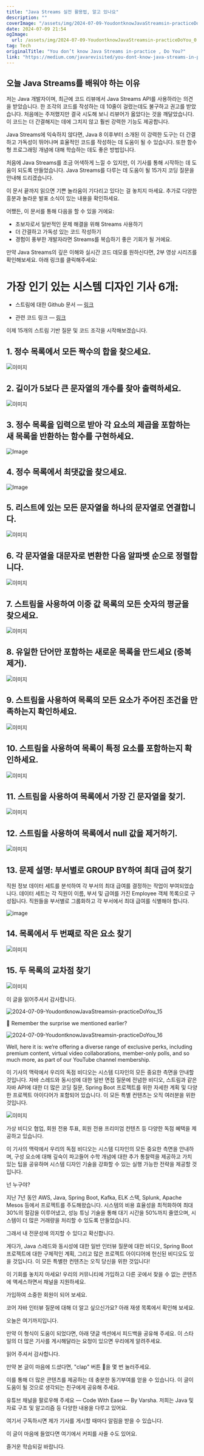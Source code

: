 ```yaml
---
title: "Java Streams 실전 활용법, 알고 있나요"
description: ""
coverImage: "/assets/img/2024-07-09-YoudontknowJavaStreamsin-practiceDoYou_0.png"
date: 2024-07-09 21:54
ogImage: 
  url: /assets/img/2024-07-09-YoudontknowJavaStreamsin-practiceDoYou_0.png
tag: Tech
originalTitle: "You don’t know Java Streams in-practice , Do You?"
link: "https://medium.com/javarevisited/you-dont-know-java-streams-in-practice-do-you-826e6aebba81"
---
```



## 오늘 Java Streams를 배워야 하는 이유

저는 Java 개발자이며, 최근에 코드 리뷰에서 Java Streams API를 사용하라는 의견을 받았습니다. 한 조각의 코드를 작성하는 데 10줄이 걸렸는데도 불구하고 권고를 받았습니다. 처음에는 주저했지만 결국 시도해 보니 리뷰어가 옳았다는 것을 깨달았습니다. 이 코드는 더 간결해지는 데에 그치지 않고 훨씬 강력한 기능도 제공합니다.

Java Streams에 익숙하지 않다면, Java 8 이후부터 소개된 이 강력한 도구는 더 간결하고 가독성이 뛰어나며 효율적인 코드를 작성하는 데 도움이 될 수 있습니다. 또한 함수형 프로그래밍 개념에 대해 학습하는 데도 좋은 방법입니다.

처음에 Java Streams를 조금 어색하게 느낄 수 있지만, 이 기사를 통해 시작하는 데 도움이 되도록 만들었습니다. Java Streams를 다루는 데 도움이 될 15가지 코딩 질문을 안내해 드리겠습니다.

<div class="content-ad"></div>

이 문서 끝까지 읽으면 기쁜 놀라움이 기다리고 있다는 걸 놓치지 마세요. 추가로 다양한 흥분과 놀라운 발표 소식이 있는 내용을 확인하세요.

어쨌든, 이 문서를 통해 다음을 할 수 있을 거에요:

- 초보자로서 일반적인 문제 해결을 위해 Streams 사용하기
- 더 간결하고 가독성 있는 코드 작성하기
- 경험이 풍부한 개발자라면 Streams를 복습하기 좋은 기회가 될 거에요.

만약 Java Streams의 깊은 이해와 실시간 코드 데모를 원하신다면, 2부 영상 시리즈를 확인해보세요. 아래 링크를 클릭해주세요:

<div class="content-ad"></div>

# 가장 인기 있는 시스템 디자인 기사 6개:

- 스트림에 대한 Github 문서 — [링크](https://github.com/VarshaDas/Java-Code-Snippets/blob/main/LambdasAndStreams/src/main/java/README-Streams.md)

- 관련 코드 링크 — [링크](https://github.com/VarshaDas/Java-Code-Snippets/tree/main/LambdasAndStreams/src/main/java)

이제 15개의 스트림 기반 질문 및 코드 조각을 시작해보겠습니다.

<div class="content-ad"></div>

## 1. 정수 목록에서 모든 짝수의 합을 찾으세요.

![이미지](/assets/img/2024-07-09-YoudontknowJavaStreamsin-practiceDoYou_0.png)

## 2. 길이가 5보다 큰 문자열의 개수를 찾아 출력하세요.

![이미지](/assets/img/2024-07-09-YoudontknowJavaStreamsin-practiceDoYou_1.png)

<div class="content-ad"></div>

## 3. 정수 목록을 입력으로 받아 각 요소의 제곱을 포함하는 새 목록을 반환하는 함수를 구현하세요.

![Image](/assets/img/2024-07-09-YoudontknowJavaStreamsin-practiceDoYou_2.png)

## 4. 정수 목록에서 최댓값을 찾으세요.

![Image](/assets/img/2024-07-09-YoudontknowJavaStreamsin-practiceDoYou_3.png)

<div class="content-ad"></div>

## 5. 리스트에 있는 모든 문자열을 하나의 문자열로 연결합니다.

![이미지](/assets/img/2024-07-09-YoudontknowJavaStreamsin-practiceDoYou_4.png)

## 6. 각 문자열을 대문자로 변환한 다음 알파벳 순으로 정렬합니다.

![이미지](/assets/img/2024-07-09-YoudontknowJavaStreamsin-practiceDoYou_5.png)

<div class="content-ad"></div>

## 7. 스트림을 사용하여 이중 값 목록의 모든 숫자의 평균을 찾으세요.

![이미지](/assets/img/2024-07-09-YoudontknowJavaStreamsin-practiceDoYou_6.png)

## 8. 유일한 단어만 포함하는 새로운 목록을 만드세요 (중복 제거).

![이미지](/assets/img/2024-07-09-YoudontknowJavaStreamsin-practiceDoYou_7.png)

<div class="content-ad"></div>

## 9. 스트림을 사용하여 목록의 모든 요소가 주어진 조건을 만족하는지 확인하세요.

![이미지](/assets/img/2024-07-09-YoudontknowJavaStreamsin-practiceDoYou_8.png)

## 10. 스트림을 사용하여 목록이 특정 요소를 포함하는지 확인하세요.

![이미지](/assets/img/2024-07-09-YoudontknowJavaStreamsin-practiceDoYou_9.png)

<div class="content-ad"></div>

## 11. 스트림을 사용하여 목록에서 가장 긴 문자열을 찾기.

![이미지](/assets/img/2024-07-09-YoudontknowJavaStreamsin-practiceDoYou_10.png)

## 12. 스트림을 사용하여 목록에서 null 값을 제거하기.

![이미지](/assets/img/2024-07-09-YoudontknowJavaStreamsin-practiceDoYou_11.png)

<div class="content-ad"></div>

## 13. 문제 설명: 부서별로 GROUP BY하여 최대 급여 찾기

직원 정보 데이터 세트를 분석하여 각 부서의 최대 급여를 결정하는 작업이 부여되었습니다. 데이터 세트는 각 직원이 이름, 부서 및 급여를 가진 Employee 객체 목록으로 구성됩니다. 직원들을 부서별로 그룹화하고 각 부서에서 최대 급여를 식별해야 합니다.

![image](/assets/img/2024-07-09-YoudontknowJavaStreamsin-practiceDoYou_12.png)

## 14. 목록에서 두 번째로 작은 요소 찾기

<div class="content-ad"></div>


![이미지](/assets/img/2024-07-09-YoudontknowJavaStreamsin-practiceDoYou_13.png)

## 15. 두 목록의 교차점 찾기

![이미지](/assets/img/2024-07-09-YoudontknowJavaStreamsin-practiceDoYou_14.png)

이 글을 읽어주셔서 감사합니다.


<div class="content-ad"></div>


![2024-07-09-YoudontknowJavaStreamsin-practiceDoYou_15](/assets/img/2024-07-09-YoudontknowJavaStreamsin-practiceDoYou_15.png)

🌟 Remember the surprise we mentioned earlier?

![2024-07-09-YoudontknowJavaStreamsin-practiceDoYou_16](/assets/img/2024-07-09-YoudontknowJavaStreamsin-practiceDoYou_16.png)

Well, here it is: we’re offering a diverse range of exclusive perks, including premium content, virtual video collaborations, member-only polls, and so much more, as part of our YouTube channel membership.


<div class="content-ad"></div>

이 기사의 맥락에서 우리의 독점 비디오는 시스템 디자인의 모든 중요한 측면을 안내할 것입니다. 자바 스레드와 동시성에 대한 일반 면접 질문에 전념한 비디오, 스트림과 같은 자바 API에 대한 더 많은 코딩 질문, Spring Boot 프로젝트를 위한 자세한 계획 및 다양한 프로젝트 아이디어가 포함되어 있습니다. 이 모든 특별 컨텐츠는 오직 여러분을 위한 것입니다.

![이미지](/assets/img/2024-07-09-YoudontknowJavaStreamsin-practiceDoYou_17.png)

가상 비디오 협업, 회원 전용 투표, 회원 전용 프리미엄 컨텐츠 등 다양한 독점 혜택을 제공하고 있습니다.

이 기사의 맥락에서 우리의 독점 비디오는 시스템 디자인의 모든 중요한 측면을 안내하며, 구성 요소에 대해 깊숙이 파고들어 수학 개념에 대한 추가 통찰력을 제공하고 가치 있는 팁을 공유하며 시스템 디자인 기술을 강화할 수 있는 실행 가능한 전략을 제공할 것입니다.

<div class="content-ad"></div>

넌 누구야?

지난 7년 동안 AWS, Java, Spring Boot, Kafka, ELK 스택, Splunk, Apache Mesos 등에서 프로젝트를 주도해왔습니다. 시스템의 비용 효율성을 최적화하여 최대 30%의 절감을 이루어냈고, 성능 튜닝 기술을 통해 대기 시간을 50%까지 줄였으며, 시스템이 더 많은 거래량을 처리할 수 있도록 만들었습니다.

그래서 내 전문성에 의지할 수 있다고 확신합니다.

게다가, Java 스레드와 동시성에 대한 일반 인터뷰 질문에 대한 비디오, Spring Boot 프로젝트에 대한 구체적인 계획, 그리고 많은 프로젝트 아이디어에 헌신된 비디오도 있을 것입니다. 이 모든 특별한 컨텐츠는 오직 당신을 위한 것입니다!

<div class="content-ad"></div>

이 기회를 놓치지 마세요! 우리의 커뮤니티에 가입하고 다른 곳에서 찾을 수 없는 콘텐츠에 액세스하면서 채널을 지원하세요.

가입하여 소중한 회원이 되어 보세요.

코어 자바 인터뷰 질문에 대해 더 알고 싶으신가요?
아래 재생 목록에서 확인해 보세요.

오늘은 여기까지입니다.

<div class="content-ad"></div>

만약 이 형식이 도움이 되었다면, 아래 댓글 섹션에서 피드백을 공유해 주세요. 이 스타일의 더 많은 기사를 게시해달라는 요청이 있으면 우리에게 알려주세요.

읽어 주셔서 감사합니다.

만약 본 글이 마음에 드셨다면, "clap" 버튼 👏을 몇 번 눌러주세요.

이를 통해 더 많은 콘텐츠를 제공하는 데 충분한 동기부여를 얻을 수 있습니다. 이 글이 도움이 될 것으로 생각되는 친구에게 공유해 주세요.

<div class="content-ad"></div>

유튜브 채널을 팔로우해 주세요 — Code With Ease — By Varsha. 저희는 Java 및 자료 구조 및 알고리즘 등 다양한 내용을 다루고 있어요.

여기서 구독하시면 제가 기사를 게시할 때마다 알림을 받을 수 있습니다.

이 글이 마음에 들었다면 여기에서 커피를 사줄 수도 있어요.

즐거운 학습되길 바랍니다.